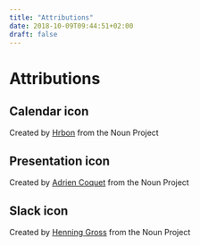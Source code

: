 ```yaml
---
title: "Attributions"
date: 2018-10-09T09:44:51+02:00
draft: false
---
```


# Attributions

## Calendar icon

Created by [Hrbon](https://thenounproject.com/search/?q=calendar&i=2620713) from the Noun Project

## Presentation icon

Created by [Adrien Coquet](https://thenounproject.com/search/?q=presentation&i=1724993) from the Noun Project

## Slack icon

Created by [Henning Gross](https://thenounproject.com/search/?q=slack&i=1150998) from the Noun Project
